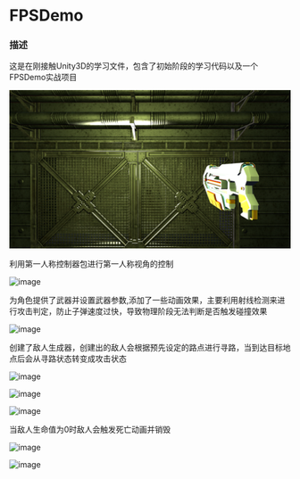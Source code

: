 # FPSDemo
 
### 描述
这是在刚接触Unity3D的学习文件，包含了初始阶段的学习代码以及一个FPSDemo实战项目

![image](Image/Start1.png)

利用第一人称控制器包进行第一人称视角的控制

![image](https://github.com/ZhaoQCl/FPSDemo/tree/main/Image/Start2.png)

为角色提供了武器并设置武器参数,添加了一些动画效果，主要利用射线检测来进行攻击判定，防止子弹速度过快，导致物理阶段无法判断是否触发碰撞效果

![image](https://github.com/ZhaoQCl/FPSDemo/tree/main/Image/ReBullet.png)

创建了敌人生成器，创建出的敌人会根据预先设定的路点进行寻路，当到达目标地点后会从寻路状态转变成攻击状态

![image](https://github.com/ZhaoQCl/FPSDemo/tree/main/Image/Enemy1.png)

![image](https://github.com/ZhaoQCl/FPSDemo/tree/main/Image/EnemyMove.png)

![image](https://github.com/ZhaoQCl/FPSDemo/tree/main/Image/Enemy2.png)

当敌人生命值为0时敌人会触发死亡动画并销毁

![image](https://github.com/ZhaoQCl/FPSDemo/tree/main/Image/EnemyDeath1.png)

![image](https://github.com/ZhaoQCl/FPSDemo/tree/main/Image/EnemyDeath2.png)
